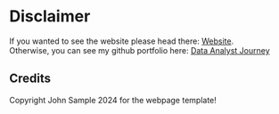 # Disclaimer

If you wanted to see the website please head there: [Website](https://rigunw.github.io/).  
Otherwise, you can see my github portfolio here: [Data Analyst Journey](https://github.com/RiGunw/data-analyst-journey)

## Credits

Copyright John Sample 2024 for the webpage template!